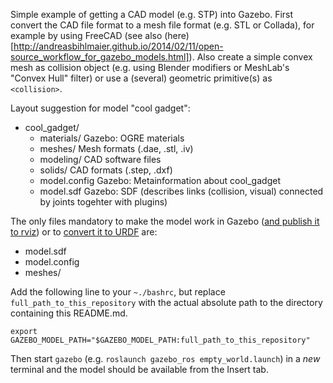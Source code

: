 Simple example of getting a CAD model (e.g. STP) into Gazebo.
First convert the CAD file format to a mesh file format (e.g. STL or Collada), for example by using FreeCAD (see also (here)[http://andreasbihlmaier.github.io/2014/02/11/open-source_workflow_for_gazebo_models.html]).
Also create a simple convex mesh as collision object (e.g. using Blender modifiers or MeshLab's "Convex Hull" filter) or use a (several) geometric primitive(s) as `<collision>`.

Layout suggestion for model "cool gadget":
* cool_gadget/
  * materials/    Gazebo: OGRE materials
  * meshes/       Mesh formats (.dae, .stl, .iv)
  * modeling/     CAD software files
  * solids/       CAD formats (.step, .dxf)
  * model.config  Gazebo: Metainformation about cool_gadget
  * model.sdf     Gazebo: SDF (describes links (collision, visual) connected by joints togehter with plugins)

The only files mandatory to make the model work in Gazebo ([and publish it to rviz](http://andreasbihlmaier.github.io/2014/02/19/gazebo2rviz.html)) or to [convert it to URDF](http://wiki.ros.org/pysdf) are:
* model.sdf
* model.config
* meshes/

Add the following line to your `~./bashrc`, but replace `full_path_to_this_repository` with the actual absolute path to the directory containing this README.md. 
```
export GAZEBO_MODEL_PATH="$GAZEBO_MODEL_PATH:full_path_to_this_repository"
```
Then start `gazebo` (e.g. `roslaunch gazebo_ros empty_world.launch`) in a _new_ terminal and the model should be available from the Insert tab.
